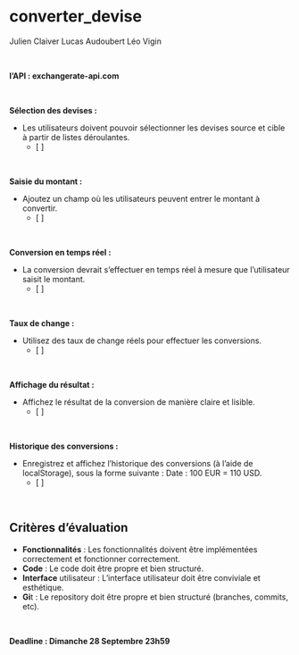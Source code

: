 # converter_devise
Julien Claiver 
Lucas Audoubert
Léo Vigin

<br>

**l’API : exchangerate-api.com**

 <br>

**Sélection des devises :**
  - Les utilisateurs doivent pouvoir sélectionner les devises source et cible à partir de listes déroulantes.
      - [ ] 
<br>

**Saisie du montant :**
  -  Ajoutez un champ où les utilisateurs peuvent entrer le montant à convertir.
      - [ ] 
<br>

**Conversion en temps réel :**
  -  La conversion devrait s’effectuer en temps réel à mesure que l’utilisateur saisit le montant.
      - [ ] 
<br>

**Taux de change :**
  - Utilisez des taux de change réels pour effectuer les conversions.
      - [ ] 
<br>

**Affichage du résultat :**
  -  Affichez le résultat de la conversion de manière claire et lisible.
      - [ ] 
<br>

**Historique des conversions :**
  -  Enregistrez et affichez l’historique des conversions (à l’aide de localStorage), sous la forme suivante : Date : 100 EUR = 110 USD.
      - [ ] 

<br>

##  Critères d’évaluation
- **Fonctionnalités** : Les fonctionnalités doivent être implémentées correctement et fonctionner correctement.
- **Code** : Le code doit être propre et bien structuré.
- **Interface** utilisateur : L’interface utilisateur doit être conviviale et esthétique.
- **Gi**t : Le repository doit être propre et bien structuré (branches, commits, etc).
<br>

**Deadline : Dimanche 28 Septembre 23h59**
